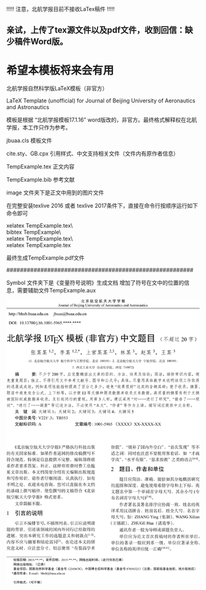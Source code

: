 
!!!!! 注意，北航学报目前不接收LaTex稿件 !!!!!

## 亲试，上传了tex源文件以及pdf文件，收到回信：缺少稿件Word版。
# 希望本模板将来会有用

北航学报自然科学版LaTeX模板（非官方）

LaTeX Template (unofficial) for Journal of Beijing University of Aeronautics and Astronautics

模板是根据 “北航学报模板17.1.16” word版改的，非官方。最终格式解释权在北航学报，本工作只作为参考。

jbuaa.cls 模板文件

cite.sty、GB.cpx 引用样式、中文支持相关文件（文件内有原作者信息）

TempExample.tex 正文内容

TempExample.bib 参考文献

image 文件夹下是正文中用到的图片文件

在完整安装texlive 2016 或者 texlive 2017条件下，直接在命令行按顺序运行如下命令即可

xelatex TempExample.tex\  
bibtex TempExample\  
xelatex TempExample.tex\  
xelatex TempExample.tex 

最终生成TempExample.pdf文件

#######################################################

Symbol 文件夹下是《变量符号说明》生成文档
增加了符号在文中的位置的信息，需要辅助文件TempExample.aux


![shot](shot.png)



